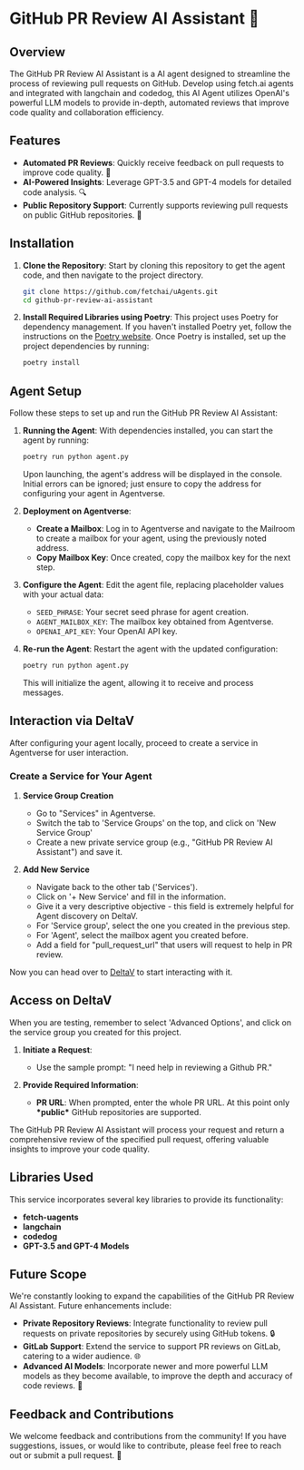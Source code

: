 # GitHub PR Review AI Assistant 🤖

## Overview

The GitHub PR Review AI Assistant is a AI agent designed to streamline the process of reviewing pull requests on GitHub.
Develop using fetch.ai agents and integrated with langchain and codedog, this AI Agent utilizes OpenAI's powerful LLM models to provide in-depth, automated reviews that improve code quality and collaboration efficiency.

## Features

- **Automated PR Reviews**: Quickly receive feedback on pull requests to improve code quality. 🚀
- **AI-Powered Insights**: Leverage GPT-3.5 and GPT-4 models for detailed code analysis. 🔍
- **Public Repository Support**: Currently supports reviewing pull requests on public GitHub repositories. 📖

## Installation

1. **Clone the Repository**: Start by cloning this repository to get the agent code, and then navigate to the project directory.

    ```bash
    git clone https://github.com/fetchai/uAgents.git
    cd github-pr-review-ai-assistant
    ```

2. **Install Required Libraries using Poetry**: This project uses Poetry for dependency management. If you haven't installed Poetry yet, follow the instructions on the [Poetry website](https://python-poetry.org/docs/#installation). Once Poetry is installed, set up the project dependencies by running:

    ```bash
    poetry install
    ```

## Agent Setup

Follow these steps to set up and run the GitHub PR Review AI Assistant:

1. **Running the Agent**: With dependencies installed, you can start the agent by running:

    ```bash
    poetry run python agent.py
    ```

    Upon launching, the agent's address will be displayed in the console. Initial errors can be ignored; just ensure to copy the address for configuring your agent in Agentverse.

2. **Deployment on Agentverse**:

    - **Create a Mailbox**: Log in to Agentverse and navigate to the Mailroom to create a mailbox for your agent, using the previously noted address.
    - **Copy Mailbox Key**: Once created, copy the mailbox key for the next step.

3. **Configure the Agent**: Edit the agent file, replacing placeholder values with your actual data:

    - `SEED_PHRASE`: Your secret seed phrase for agent creation.
    - `AGENT_MAILBOX_KEY`: The mailbox key obtained from Agentverse.
    - `OPENAI_API_KEY`: Your OpenAI API key.

4. **Re-run the Agent**: Restart the agent with the updated configuration:

    ```bash
    poetry run python agent.py
    ```

    This will initialize the agent, allowing it to receive and process messages.

## Interaction via DeltaV

After configuring your agent locally, proceed to create a service in Agentverse for user interaction.

### Create a Service for Your Agent

1. **Service Group Creation**
    - Go to "Services" in Agentverse.
    - Switch the tab to 'Service Groups' on the top, and click on 'New Service Group'
    - Create a new private service group (e.g., "GitHub PR Review AI Assistant") and save it.

2. **Add New Service**

   - Navigate back to the other tab ('Services').
   - Click on '+ New Service' and fill in the information.
   - Give it a very descriptive objective - this field is extremely helpful for Agent discovery on DeltaV.
   - For 'Service group', select the one you created in the previous step.
   - For 'Agent', select the mailbox agent you created before.
   - Add a field for "pull_request_url" that users will request to help in PR review.

Now you can head over to [DeltaV](https://deltav.agentverse.ai/) to start interacting with it.

## Access on DeltaV

When you are testing, remember to select 'Advanced Options', and click on the service group you created for this project.

1. **Initiate a Request**:
   - Use the sample prompt: "I need help in reviewing a Github PR."

2. **Provide Required Information**:
   - **PR URL**: When prompted, enter the whole PR URL. At this point only **\*public\*** GitHub repositories are supported.

The GitHub PR Review AI Assistant will process your request and return a comprehensive review of the specified pull request, offering valuable insights to improve your code quality.

## Libraries Used

This service incorporates several key libraries to provide its functionality:

- **fetch-uagents**
- **langchain**
- **codedog**
- **GPT-3.5 and GPT-4 Models**

## Future Scope

We're constantly looking to expand the capabilities of the GitHub PR Review AI Assistant. Future enhancements include:

- **Private Repository Reviews**: Integrate functionality to review pull requests on private repositories by securely using GitHub tokens. 🔒
- **GitLab Support**: Extend the service to support PR reviews on GitLab, catering to a wider audience. 🌐
- **Advanced AI Models**: Incorporate newer and more powerful LLM models as they become available, to improve the depth and accuracy of code reviews. 🧠

## Feedback and Contributions

We welcome feedback and contributions from the community! If you have suggestions, issues, or would like to contribute, please feel free to reach out or submit a pull request. 🤝


